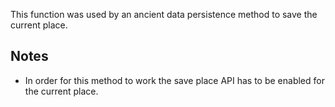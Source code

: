 This function was used by an ancient data persistence method to save the current place.

Notes
-----

*   In order for this method to work the save place API has to be enabled for the current place.
